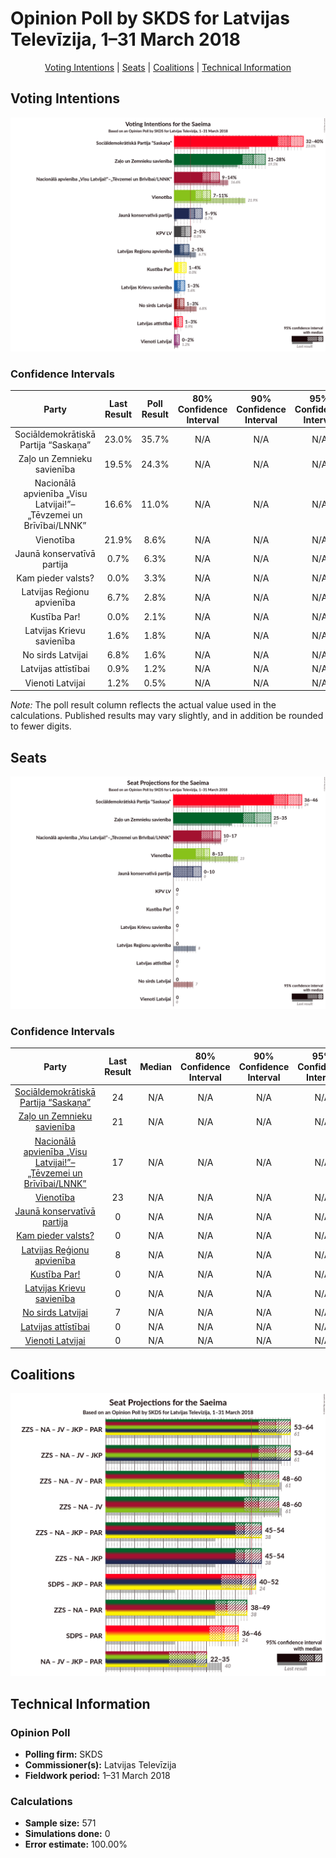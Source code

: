# Opinion Poll by SKDS for Latvijas Televīzija, 1–31 March 2018

<p align="center"><a href="#voting-intentions">Voting Intentions</a> | <a href="#seats">Seats</a> | <a href="#coalitions">Coalitions</a> | <a href="#technical-information">Technical Information</a></p>

## Voting Intentions

![Graph with voting intentions not yet produced](2018-03-31-SKDS.png "Voting Intentions")

### Confidence Intervals

| Party | Last Result | Poll Result | 80% Confidence Interval | 90% Confidence Interval | 95% Confidence Interval | 99% Confidence Interval |
|:-----:|:-----------:|:-----------:|:-----------------------:|:-----------------------:|:-----------------------:|:-----------------------:|
| Sociāldemokrātiskā Partija “Saskaņa” | 23.0% | 35.7% | N/A |N/A |N/A |N/A |
| Zaļo un Zemnieku savienība | 19.5% | 24.3% | N/A |N/A |N/A |N/A |
| Nacionālā apvienība „Visu Latvijai!”–„Tēvzemei un Brīvībai/LNNK” | 16.6% | 11.0% | N/A |N/A |N/A |N/A |
| Vienotība | 21.9% | 8.6% | N/A |N/A |N/A |N/A |
| Jaunā konservatīvā partija | 0.7% | 6.3% | N/A |N/A |N/A |N/A |
| Kam pieder valsts? | 0.0% | 3.3% | N/A |N/A |N/A |N/A |
| Latvijas Reģionu apvienība | 6.7% | 2.8% | N/A |N/A |N/A |N/A |
| Kustība Par! | 0.0% | 2.1% | N/A |N/A |N/A |N/A |
| Latvijas Krievu savienība | 1.6% | 1.8% | N/A |N/A |N/A |N/A |
| No sirds Latvijai | 6.8% | 1.6% | N/A |N/A |N/A |N/A |
| Latvijas attīstībai | 0.9% | 1.2% | N/A |N/A |N/A |N/A |
| Vienoti Latvijai | 1.2% | 0.5% | N/A |N/A |N/A |N/A |

*Note:* The poll result column reflects the actual value used in the calculations. Published results may vary slightly, and in addition be rounded to fewer digits.

## Seats

![Graph with seats not yet produced](2018-03-31-SKDS-seats.png "Seats")

### Confidence Intervals

| Party | Last Result | Median | 80% Confidence Interval | 90% Confidence Interval | 95% Confidence Interval | 99% Confidence Interval |
|:-----:|:-----------:|:------:|:-----------------------:|:-----------------------:|:-----------------------:|:-----------------------:|
| <a href="#sociāldemokrātiskā-partija-“saskaņa”">Sociāldemokrātiskā Partija “Saskaņa”</a> | 24 | N/A | N/A |N/A |N/A |N/A |
| <a href="#zaļo-un-zemnieku-savienība">Zaļo un Zemnieku savienība</a> | 21 | N/A | N/A |N/A |N/A |N/A |
| <a href="#nacionālā-apvienība-„visu-latvijai!”–„tēvzemei-un-brīvībai/lnnk”">Nacionālā apvienība „Visu Latvijai!”–„Tēvzemei un Brīvībai/LNNK”</a> | 17 | N/A | N/A |N/A |N/A |N/A |
| <a href="#vienotība">Vienotība</a> | 23 | N/A | N/A |N/A |N/A |N/A |
| <a href="#jaunā-konservatīvā-partija">Jaunā konservatīvā partija</a> | 0 | N/A | N/A |N/A |N/A |N/A |
| <a href="#kam-pieder-valsts?">Kam pieder valsts?</a> | 0 | N/A | N/A |N/A |N/A |N/A |
| <a href="#latvijas-reģionu-apvienība">Latvijas Reģionu apvienība</a> | 8 | N/A | N/A |N/A |N/A |N/A |
| <a href="#kustība-par!">Kustība Par!</a> | 0 | N/A | N/A |N/A |N/A |N/A |
| <a href="#latvijas-krievu-savienība">Latvijas Krievu savienība</a> | 0 | N/A | N/A |N/A |N/A |N/A |
| <a href="#no-sirds-latvijai">No sirds Latvijai</a> | 7 | N/A | N/A |N/A |N/A |N/A |
| <a href="#latvijas-attīstībai">Latvijas attīstībai</a> | 0 | N/A | N/A |N/A |N/A |N/A |
| <a href="#vienoti-latvijai">Vienoti Latvijai</a> | 0 | N/A | N/A |N/A |N/A |N/A |


## Coalitions

![Graph with coalitions seats not yet produced](2018-03-31-SKDS-coalitions-seats.png "Coalitions Seats")


## Technical Information

### Opinion Poll

+ **Polling firm:** SKDS
+ **Commissioner(s):** Latvijas Televīzija
+ **Fieldwork period:** 1–31 March 2018

### Calculations

+ **Sample size:** 571
+ **Simulations done:** 0
+ **Error estimate:** 100.00%

